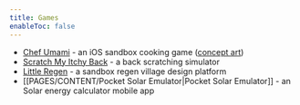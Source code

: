 ```yaml
---
title: Games
enableToc: false
---
```


- [Chef Umami](https://apps.apple.com/us/app/chef-umami/id1230818349) - an iOS sandbox cooking game ([concept art](https://www.behance.net/gallery/61841231/Chef-Umami))
- [Scratch My Itchy Back](https://play.google.com/store/apps/details?id=com.animatedreality.scratchmaback&hl=en_US&gl=US&pli=1) - a back scratching simulator
- [Little Regen](https://syntonikka.itch.io/little-regen) - a sandbox regen village design platform
- [[PAGES/CONTENT/Pocket Solar Emulator|Pocket Solar Emulator]] - an Solar energy calculator mobile app